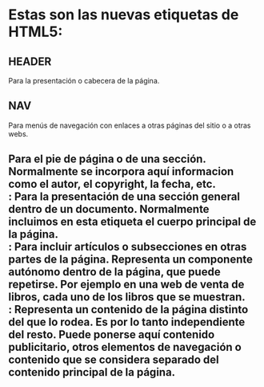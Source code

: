 <h1>Estas son las nuevas etiquetas de HTML5:</h1>

<h2>HEADER</h2> Para la presentación o cabecera de la página.

<h2>NAV</h2> Para menús de navegación con enlaces a otras páginas del sitio o a otras webs.

<h2><footer</h2>  Para el pie de página o de una sección. Normalmente se incorpora aquí informacion como el autor, el copyright, la fecha, etc.

<section></section> : Para la presentación de una sección general dentro de un documento. Normalmente incluimos en esta etiqueta el cuerpo principal de la página.

<article></article> : Para incluir artículos o subsecciones en otras partes de la página. Representa un componente autónomo dentro de la página, que puede repetirse. Por ejemplo en una web de venta de libros, cada uno de los libros que se muestran.

<aside></aside> : Representa un contenido de la página distinto del que lo rodea. Es por lo tanto independiente del resto. Puede ponerse aquí contenido publicitario, otros elementos de navegación o contenido que se considera separado del contenido principal de la página.
